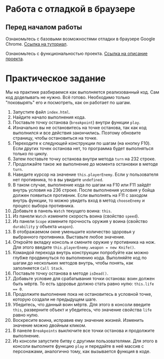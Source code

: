 # Работа с отладкой    в браузере 

## Перед началом работы
Ознакомьтесь с базовыми возможностями отладки в браузере Google Chrome.
[Ссылка на туториал](DebuggerTutorial.md).

Ознакомьтесь с функциональностью проекта.
[Ссылка на описание проекта](ProjectDescription.md).

# Практическое задание
Мы на практике разбираемся как выполняется реализованный код. Сам код доделывать не нужно. Всё готово. Необходимо только "поковырять" его и посмотреть, как он работает по шагам.

1. Запустите файл `index.html`.
2. Найдите начало выполнения кода.
3. Поставьте точку останова (`breakpoint`) внутри функции `play`.
4. Изначально вы не остановитесь на точке останова, так как код выполнился и все действия закончились. Поэтому обновите страницу, чтобы остановиться на  точке.
5. Переходите к следующей конструкции по шагам (на кнопку F10). Если других точек останова нет, то программа будет выполняться только по циклу.
6. Затем поставьте точку останова внутри метода `turn` на 232 строке.
7. Продолжайте такое же выполнение до момента остановки в методе `turn`.
8. Наведите курсор на значение `this.playerEnemy`. Если у пользователя нет противника, то в вы увидите `undefined`.
9. В таком случае, выполнение кода по шагам на F10 или F11 зайдёт внутрь условия на 236 строке. После выполнения условия у бойца должен появиться противник. Если выполнять на F11 с заходом внутрь функции, то можно увидеть вход в метод `chooseEnemy` и процесс выбора противника.
10. Добавьте в панель `Watch` текущего воина: `this`.
11. Из панели `Watch` измените скорость воина (свойство `speed`).
12. Из панели `Scope` измените прочность оружия у воина (свойство `durability` у объекта `weapon`).
13. В отображаемом окне уменьшите количество здоровья у выбранного противника. Выставьте любое значение.
14. Откройте вкладку консоль и смените оружие у противника на нож. Для этого введите `this.playerEnemy.weapon = new Knife()`.
15. Командой перехода внутрь конструкции попробуйте как можно глубже продвинуться по выполнению кода. Выполняйте код по шагам до нескольких методов внутрь, чтобы понять, как заполняется `Call Stack`.
16. Поставьте точку останова в методе `isDead()`.
17. Добавьте условие для срабатывания точки останова: воин должен быть мёртв. То есть здоровье должно стать равно нулю: `this.life == 0`.
18. Продолжите выполнение пока не остановитесь в условной точке, которую создали не предыдущем шаге.
19. Убедитесь, что данный воин мёртв. Для этого в консоли введите `this`, разверните объект и убедитесь, что значение свойства `life` равно нулю.
20. Воскресите воина, исправив ему значение жизней. Изменить значение можно двойным кликом.
21. В панеле `Breakpoints` выключите все точки останова и продолжите выполнение.
22. Из консоли запустите битву с другими пользователями. Для этого в консоли выполните функцию `play` и передайте в неё массив с персонажами, аналогично тому, как вызывается функция в коде.
